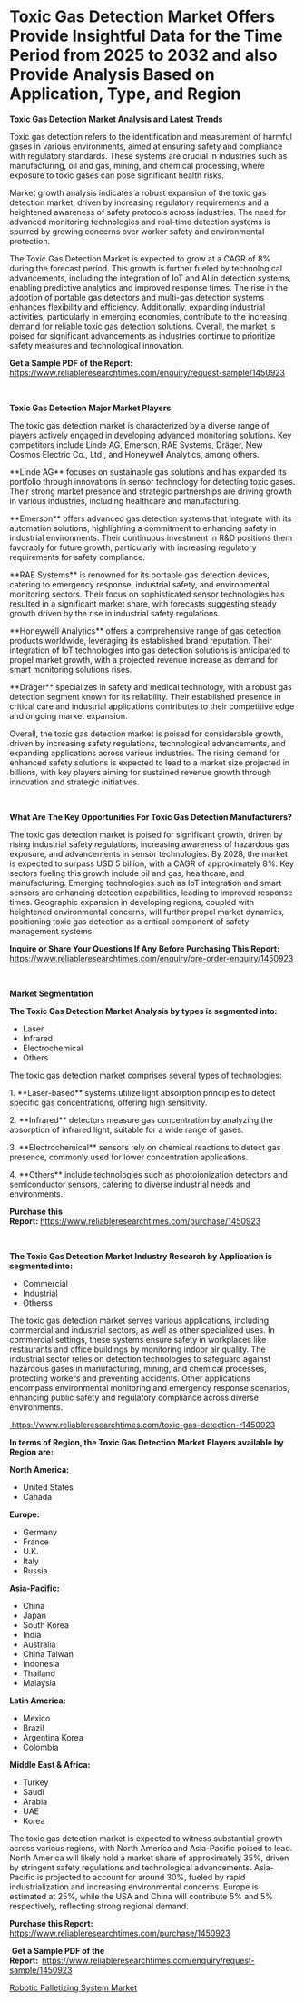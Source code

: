 <p><h1>Toxic Gas Detection Market Offers Provide Insightful Data for the Time Period from 2025 to 2032 and also Provide Analysis Based on Application, Type, and Region</h1></p><p><strong>Toxic Gas Detection Market Analysis and Latest Trends</strong></p>
<p><p>Toxic gas detection refers to the identification and measurement of harmful gases in various environments, aimed at ensuring safety and compliance with regulatory standards. These systems are crucial in industries such as manufacturing, oil and gas, mining, and chemical processing, where exposure to toxic gases can pose significant health risks.</p><p>Market growth analysis indicates a robust expansion of the toxic gas detection market, driven by increasing regulatory requirements and a heightened awareness of safety protocols across industries. The need for advanced monitoring technologies and real-time detection systems is spurred by growing concerns over worker safety and environmental protection. </p><p>The Toxic Gas Detection Market is expected to grow at a CAGR of 8% during the forecast period. This growth is further fueled by technological advancements, including the integration of IoT and AI in detection systems, enabling predictive analytics and improved response times. The rise in the adoption of portable gas detectors and multi-gas detection systems enhances flexibility and efficiency. Additionally, expanding industrial activities, particularly in emerging economies, contribute to the increasing demand for reliable toxic gas detection solutions. Overall, the market is poised for significant advancements as industries continue to prioritize safety measures and technological innovation.</p></p>
<p><strong>Get a Sample PDF of the Report:&nbsp;</strong> <a href="https://www.reliableresearchtimes.com/enquiry/request-sample/1450923?utm_campaign=2513&utm_medium=2&utm_source=Github&utm_content=ia&utm_term=17022025&utm_id=toxic-gas-detection">https://www.reliableresearchtimes.com/enquiry/request-sample/1450923</a></p>
<p>&nbsp;</p>
<p><strong>Toxic Gas Detection Major Market Players</strong></p>
<p><p>The toxic gas detection market is characterized by a diverse range of players actively engaged in developing advanced monitoring solutions. Key competitors include Linde AG, Emerson, RAE Systems, Dräger, New Cosmos Electric Co., Ltd., and Honeywell Analytics, among others.</p><p>**Linde AG** focuses on sustainable gas solutions and has expanded its portfolio through innovations in sensor technology for detecting toxic gases. Their strong market presence and strategic partnerships are driving growth in various industries, including healthcare and manufacturing.</p><p>**Emerson** offers advanced gas detection systems that integrate with its automation solutions, highlighting a commitment to enhancing safety in industrial environments. Their continuous investment in R&D positions them favorably for future growth, particularly with increasing regulatory requirements for safety compliance.</p><p>**RAE Systems** is renowned for its portable gas detection devices, catering to emergency response, industrial safety, and environmental monitoring sectors. Their focus on sophisticated sensor technologies has resulted in a significant market share, with forecasts suggesting steady growth driven by the rise in industrial safety regulations.</p><p>**Honeywell Analytics** offers a comprehensive range of gas detection products worldwide, leveraging its established brand reputation. Their integration of IoT technologies into gas detection solutions is anticipated to propel market growth, with a projected revenue increase as demand for smart monitoring solutions rises.</p><p>**Dräger** specializes in safety and medical technology, with a robust gas detection segment known for its reliability. Their established presence in critical care and industrial applications contributes to their competitive edge and ongoing market expansion.</p><p>Overall, the toxic gas detection market is poised for considerable growth, driven by increasing safety regulations, technological advancements, and expanding applications across various industries. The rising demand for enhanced safety solutions is expected to lead to a market size projected in billions, with key players aiming for sustained revenue growth through innovation and strategic initiatives.</p></p>
<p>&nbsp;</p>
<p><strong>What Are The Key Opportunities For Toxic Gas Detection Manufacturers?</strong></p>
<p><p>The toxic gas detection market is poised for significant growth, driven by rising industrial safety regulations, increasing awareness of hazardous gas exposure, and advancements in sensor technologies. By 2028, the market is expected to surpass USD 5 billion, with a CAGR of approximately 8%. Key sectors fueling this growth include oil and gas, healthcare, and manufacturing. Emerging technologies such as IoT integration and smart sensors are enhancing detection capabilities, leading to improved response times. Geographic expansion in developing regions, coupled with heightened environmental concerns, will further propel market dynamics, positioning toxic gas detection as a critical component of safety management systems.</p></p>
<p><strong>Inquire or Share Your Questions If Any Before Purchasing This Report:</strong> <a href="https://www.reliableresearchtimes.com/enquiry/pre-order-enquiry/1450923?utm_campaign=2513&utm_medium=2&utm_source=Github&utm_content=ia&utm_term=17022025&utm_id=toxic-gas-detection">https://www.reliableresearchtimes.com/enquiry/pre-order-enquiry/1450923</a></p>
<p>&nbsp;</p>
<p><strong>Market Segmentation</strong></p>
<p><strong>The Toxic Gas Detection Market Analysis by types is segmented into:</strong></p>
<p><ul><li>Laser</li><li>Infrared</li><li>Electrochemical</li><li>Others</li></ul></p>
<p><p>The toxic gas detection market comprises several types of technologies: </p><p>1. **Laser-based** systems utilize light absorption principles to detect specific gas concentrations, offering high sensitivity.</p><p>2. **Infrared** detectors measure gas concentration by analyzing the absorption of infrared light, suitable for a wide range of gases.</p><p>3. **Electrochemical** sensors rely on chemical reactions to detect gas presence, commonly used for lower concentration applications.</p><p>4. **Others** include technologies such as photoionization detectors and semiconductor sensors, catering to diverse industrial needs and environments.</p></p>
<p><strong>Purchase this Report:&nbsp;</strong><a href="https://www.reliableresearchtimes.com/purchase/1450923?utm_campaign=2513&utm_medium=2&utm_source=Github&utm_content=ia&utm_term=17022025&utm_id=toxic-gas-detection">https://www.reliableresearchtimes.com/purchase/1450923</a></p>
<p>&nbsp;</p>
<p><strong>The Toxic Gas Detection Market Industry Research by Application is segmented into:</strong></p>
<p><ul><li>Commercial</li><li>Industrial</li><li>Otherss</li></ul></p>
<p><p>The toxic gas detection market serves various applications, including commercial and industrial sectors, as well as other specialized uses. In commercial settings, these systems ensure safety in workplaces like restaurants and office buildings by monitoring indoor air quality. The industrial sector relies on detection technologies to safeguard against hazardous gases in manufacturing, mining, and chemical processes, protecting workers and preventing accidents. Other applications encompass environmental monitoring and emergency response scenarios, enhancing public safety and regulatory compliance across diverse environments.</p></p>
<p><a href="https://www.reliableresearchtimes.com/toxic-gas-detection-r1450923?utm_campaign=2513&utm_medium=2&utm_source=Github&utm_content=ia&utm_term=17022025&utm_id=toxic-gas-detection">&nbsp;https://www.reliableresearchtimes.com/toxic-gas-detection-r1450923</a></p>
<p><strong>In terms of Region, the Toxic Gas Detection Market Players available by Region are:</strong></p>
<p>
    <p> <strong> North America: </strong>
        <ul>
            <li>United States</li>
            <li>Canada</li>
        </ul>
        </p> 
    <p> <strong> Europe: </strong>
        <ul>
            <li>Germany</li>
            <li>France</li>
            <li>U.K.</li>
            <li>Italy</li>
            <li>Russia</li>
        </ul>
        </p> 
    <p> <strong> Asia-Pacific: </strong>
        <ul>
            <li>China</li>
            <li>Japan</li>
            <li>South Korea</li>
            <li>India</li>
            <li>Australia</li>
            <li>China Taiwan</li>
            <li>Indonesia</li>
            <li>Thailand</li>
            <li>Malaysia</li>
        </ul>
        </p> 
    <p> <strong> Latin America: </strong>
        <ul>
            <li>Mexico</li>
            <li>Brazil</li>
            <li>Argentina Korea</li>
            <li>Colombia</li>
        </ul>
        </p> 
    <p> <strong> Middle East & Africa: </strong>
        <ul>
            <li>Turkey</li>
            <li>Saudi</li>
            <li>Arabia</li>
            <li>UAE</li>
            <li>Korea</li>
        </ul>
    </p>
    </p>
<p><p>The toxic gas detection market is expected to witness substantial growth across various regions, with North America and Asia-Pacific poised to lead. North America will likely hold a market share of approximately 35%, driven by stringent safety regulations and technological advancements. Asia-Pacific is projected to account for around 30%, fueled by rapid industrialization and increasing environmental concerns. Europe is estimated at 25%, while the USA and China will contribute 5% and 5% respectively, reflecting strong regional demand.</p></p>
<p><strong>Purchase this Report: </strong><a href="https://www.reliableresearchtimes.com/purchase/1450923?utm_campaign=2513&utm_medium=2&utm_source=Github&utm_content=ia&utm_term=17022025&utm_id=toxic-gas-detection">https://www.reliableresearchtimes.com/purchase/1450923</a></p>
<p>&nbsp;<strong>Get a Sample PDF of the Report:&nbsp;&nbsp;</strong><a href="https://www.reliableresearchtimes.com/enquiry/request-sample/1450923?utm_campaign=2513&utm_medium=2&utm_source=Github&utm_content=ia&utm_term=17022025&utm_id=toxic-gas-detection">https://www.reliableresearchtimes.com/enquiry/request-sample/1450923</a></p>
<p><strong></strong></p>
<p><p><a href="https://github.com/ramraomeyie/Market-Research-Report-List-1/blob/main/robotic-palletizing-system-market.md?utm_campaign=2513&utm_medium=2&utm_source=Github&utm_content=ia&utm_term=17022025&utm_id=toxic-gas-detection">Robotic Palletizing System Market</a></p></p>